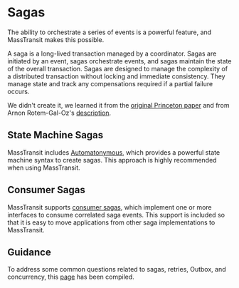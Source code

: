 # Sagas

The ability to orchestrate a series of events is a powerful feature, and MassTransit makes this possible.

A saga is a long-lived transaction managed by a coordinator. Sagas are initiated by an event, sagas orchestrate events, and sagas maintain the state of the overall transaction. Sagas are designed to manage the complexity of a distributed transaction without locking and immediate consistency. They manage state and track any compensations required if a partial failure occurs.

We didn't create it, we learned it from the [original Princeton paper][1] and from Arnon Rotem-Gal-Oz's [description][2].

## State Machine Sagas

MassTransit includes [Automatonymous](automatonymous), which provides a powerful state machine syntax to create sagas. This approach is highly recommended when using MassTransit.

## Consumer Sagas

MassTransit supports [consumer sagas](consumer-saga), which implement one or more interfaces to consume correlated saga events. This support is included so that it is easy to move applications from other saga implementations to MassTransit. 

## Guidance

To address some common questions related to sagas, retries, Outbox, and concurrency, this [page](guidance) has been compiled.


[1]: http://www.cs.cornell.edu/andru/cs711/2002fa/reading/sagas.pdf
[2]: http://www.rgoarchitects.com/Files/SOAPatterns/Saga.pdf

